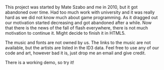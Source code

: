 This project was started by Mate Szabo and me in 2010, but it got abandoned over time. Had too much work with university and it was really hard as we did not know much about game programming. As it dragged out our motivation started decreasing and got abandoned after a while. Now that there is the news of the fall of flash everywhere, there is not much motivation to continue it. Might decide to finish it in HTML5.

The music and fonts are not owned by us. The links to the music are not available, but the artists are listed in the ID3 data. Feel free to use any of our code and art, however bad it is, just drop me an email and give credit.

There is a working demo, so try it!